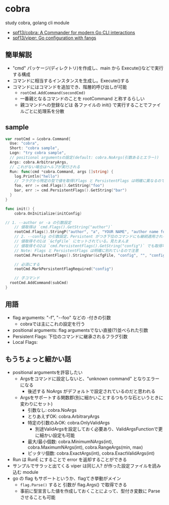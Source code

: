 # cobra

study cobra, golang cli module

- [spf13/cobra: A Commander for modern Go CLI interactions](https://github.com/spf13/cobra)
- [spf13/viper: Go configuration with fangs](https://github.com/spf13/viper)

## 簡単解説

- "cmd" パッケージ(ディレクトリ)を作成し、main から Execute()などで実行する構成
- コマンドに相当するインスタンスを生成し。Execute()する
- コマンドにはコマンドを追加でき、階層的呼び出しが可能
  - `rootCmd.AddCommand(secondCmd)`
  - 一番親となるコマンドのことを rootCommand と称するらしい
  - 親コマンドへの登録などは 各ファイルの init() で実行することでファイルごとに処理系を分散

## sample

```go
var rootCmd = &cobra.Command{
  Use: "cobra",
  Short: "cobra sample",
  Logn: "try cobra sample",
  // positional argumentsの設定(default: cobra.NoArgs(引数あるとエラー))
  Args: cobra.ArbitraryArgs,
  // これがない場合はヘルプが実行される
  Run: func(cmd *cobra.Command, args []string) {
    log.Println("hello")
    // フラグから特定の型で値を取得(Flags と PersistentFlags は明確に異なるので注意)
    foo, err := cmd.Flags().GetString("foo")
    bar, err := cmd.PersistentFlags().GetString("bar")
  }
}

func init() {
	cobra.OnInitialize(initConfig)

// 1. --author or -a の引数設定
	// 値取得は `cmd.Flags().GetString("author")`
	rootCmd.Flags().StringP("author", "a", "YOUR NAME", "author name for copyright attribution")
	// 2. --config の引数設定、Persistent がつき下位のコマンドにも継続適用される
	// 値取得その1は `&cfgFile` にセットされている。見たまんま
	// 値取得その2は `cmd.PersistentFlags().GetString("config")` でも取得可能
	// Note: Flags と PersistentFlags は明確に別れているので注意
	rootCmd.PersistentFlags().StringVar(&cfgFile, "config", "", "config file (default is $HOME/.cobra.yaml)")

	// 必須にする
	rootCmd.MarkPersistentFlagRequired("config")

	// 子コマンド
  rootCmd.AddCommand(subCmd)
}
```

## 用語

- flag arguments: "-f", "--foo" などの -付きの引数
  - cobraでは主にこれの設定を行う
- positional arguments: flag argumentsでない直接(?)並べられた引数
- Persistent Flags: 下位のコマンドに継承されるフラグ引数
- Local Flags:

## もうちょっと細かい話

- positional argumentsを許容したい
  - Argsをコマンドに設定しないと、"unknown command" となりエラーになる
    - 後述する NoArgs がデフォルトで設定されているのだと思われる
  - Argsをサポートする関数郡(別に細かいことするつもりな石というときに変わりにセット)
    - 引数なし: cobra.NoArgs
    - とりあえずOK: cobra.ArbitraryArgs
    - 特定の引数のみOK: cobra.OnlyValidArgs
      - 別途ValidArgsを設定しておく必要あり、ValidArgsFunctionで更に細かい設定も可能
    - 最大/最小個数: cobra.MinimumNArgs(int), cobra.MaximumNArgs(int), cobra.RangeArgs(min, max)
    - ピッタリ個数: cobra.ExactArgs(int), cobra.ExactValidArgs(int)
- Run は RunE にすることで error を返却することができる
- サンプルでサラッと出てくる viper は同じ人? が作った設定ファイルを読み込む module
- go の flag もサポートというか、flagてき挙動がメイン
  - `flag.Parse()` すると 引数が flag.Args() で取得できる
  - 事前に型宣言した値を作成しておくことによって、型付き変数に Parse させることも可能
